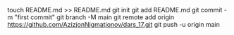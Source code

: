 touch README.md >> README.md
git init
git add README.md
git commit -m "first commit"
git branch -M main
git remote add origin https://github.com/AzizjonNigmatjonov/dars_17.git
git push -u origin main
